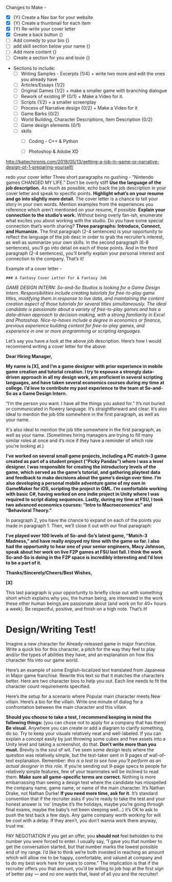 Changes to Make - 
- [x] {Y} Create a Nav bar for your website 
- [x] {Y} Create a thumbnail for each item 
- [x] {Y} Re-write your cover letter 
- [x] Create a back button {}
- [ ] Add comedy to your bio {}
- [ ] add skill section below your name {}
- [ ] Add more content {}
- [ ] Create a section for you and louie {}
- Sections to include:
	- [ ] Writing Samples - Excerpts {1/4} + write two more and edit the ones you already have
	- [ ] Articles/Essays {1/2}
	- [ ] Original Games {1/2} + make a smaller game with branching dialogue
	- [ ] Rework of existing IP {0/1} + Make a Video for it.
	- [ ] Scripts {1/2} + a smaller screenplay
	- [ ] Process of Narrative design {0/2} + Make a Video for it
	- [ ] Game Barks {0/2}
	- [ ] World Building, Character Descriptions, Item Description {0/2}
	- [ ] Game design elements {0/1}
	- [ ] skills
		- [ ] Coding - C++ & Python
		- [ ] Photoshop & Adobe XD



http://katiechironis.com/2018/05/13/getting-a-job-in-game-or-narrative-design-pt-1-preparing-yourself/


redo your cover letter
	Three short paragraphs
	no gushing - "Nintendo games CHANGED MY LIFE.”
	Don't be overly stiff
	**Use the language of the job description.** As much as possible, echo back the job description in your cover letter and speak to specific points.
	**Highlight what’s on your resume and go into slightly more detail.** The cover letter is a chance to tell your story in your own words. Mention examples from the experiences you reference which aren’t mentioned on your resume, if possible.
	**Explain your connection to the studio’s work.** Without being overly fan-ish, enumerate what excites you about working with the studio. Do you have some special connection that’s worth sharing?
	**Three paragraphs: Introduce, Connect, and Humanize.** The first paragraph (2-4 sentences) is your opportunity to reflect the language of the job desc in order to grab the recruiter’s interest, as well as summarize your own skills. In the second paragraph (6-8 sentences), you’ll go into detail on each of those points. And in the third paragraph (2-4 sentences), you’ll briefly explain your personal interest and connection to the company. That’s it!

Example of a cover letter -

	### A Fantasy Cover Letter For A Fantasy Job

_GAME DESIGN INTERN: So-and-So Studios is looking for a Game Design Intern. Responsibilities include creating tutorials for free-to-play game titles, modifying them in response to live data, and maintaining the content creation aspect of those tutorials for several titles simultaneously. The ideal candidate is passionate about a variety of free-to-play games and has a data-driven approach to decision-making, with a strong familiarity in Excel and Photoshop. Nice-to-haves include a degree in economics or finance, previous experience building content for free-to-play games, and experience in one or more programming or scripting languages._

Let’s say you have a look at the above job description. Here’s how I would recommend writing a cover letter for the above:

**Dear Hiring Manager,**

**My name is [X], and I’m a game designer with prior experience in mobile game creation and tutorial creation. I try to espouse a strongly data-driven approach in all my design work, am proficient in several scripting languages, and have taken several economics courses during my time at college. I’d love to contribute my past experience to the team at So-and-So as a Game Design Intern.**

“I’m the person you want. I have all the things you asked for.” It’s not buried or communicated in flowery language. It’s straightforward and clear. It’s also ideal to mention the job title somewhere in the first paragraph, as well as your name.

It's also ideal to mention the job title somewhere in the first paragraph, as well as your name. (Sometimes hiring managers are trying to fill many similar roles at once and it’s nice if they have a reminder of which role you’re looking at.)

**I’ve worked on several small game projects, including a PC match-3 game created as part of a student project (“Picky Pandas”) where I was a level designer. I was responsible for creating the introductory levels of the game, which served as the game’s tutorial, and gathering playtest data and feedback to make decisions about the game’s design over time. I’m also developing a personal mobile adventure game of my own in GameMaker for iOS, scripting the project in GML. I’m comfortable working with basic C#, having worked on one indie project in Unity where I was required to script dialog sequences. Lastly, during my time at FSU, I took two advanced economics courses: “Intro to Macroeconomics” and “Behavioral Theory.”**

In paragraph 2, you have the chance to expand on each of the points you made in paragraph 1. Then, we’ll close it out with our final paragraph:

**I’ve played over 100 levels of So-and-So’s latest game, “Match-3 Madness,” and have really enjoyed my time with the game so far. I also had the opportunity to hear one of your senior engineers, Macy Johnson, speak about her work on live F2P games at FSU last fall. I think the work So-and-So is doing in the F2P space is incredibly interesting and I’d love to be a part of it.** 

**Thanks/Sincerely/Cheers/Best Wishes,**

**[X]**

This last paragraph is your opportunity to briefly close out with something short which explains why you, the human being, are interested in the work these other human beings are passionate about (and work on for 40+ hours a week). Be respectful, positive, and finish on a high note. That’s it!



# Design/Writing Test!

Imagine a new character for Already-released game in major franchise. Write a quick bio for this character, a pitch for the way they feel to play and/or the types of abilities they have, and an explanation on how this character fits into our game world.

Here’s an example of some English-localized text translated from Japanese in Major game franchise. Rewrite this text so that it matches the characters better. Here are two character bios to help you out. Each line needs to fit the character count requirements specified.

Here’s the setup for a scenario where Popular main character meets New villain. Here’s a bio for the villain. Write one minute of dialog for a confrontation between the main character and this villain.


**Should you choose to take a test, I recommend keeping in mind the following things:** (you can chose not to apply for a company that has them)
	**Be visual.** Anywhere you can create or add a diagram to clarify something, do so. Try to keep your visuals relatively neat and well-labeled. If you can explain a concept easily by just throwing some cubes and free assets into a Unity level and taking a screenshot, do that.
	**Don’t write more than you must.** Brevity is the soul of wit. I’ve seen some design tests where the question was relatively simple, but the test-taker sent in 9 pages of wall-of-text explanation. Remember: _this is a test to see how you’ll perform as an actual designer in this role._ If you’re sending out 9-page specs to people for relatively simple features, few of your teammates will be inclined to read them. 
	**Make sure all game-specific terms are correct.** Nothing is more embarrassing than seeing a design test where the candidate has misspelled the company name, game name, or name of the main character. It’s Nathan Drake, not Nathan Durke!
	**If you need more time, ask for it.** It’s standard convention that if the recruiter asks if you’re ready to take the test and your honest answer is ‘no’ (maybe it’s the holidays, maybe you’re going through final exams, maybe the baby’s not been sleeping well…) it’s OK to ask to push the test back a few days. Any game company worth working for will be cool with a delay. If they aren’t, you don’t wanna work there anyway, trust me.
	

PAY NEGOTIATION
If you get an offer, you **should not** feel beholden to the number you were forced to enter. I usually say, “I gave you that number to get the conversation started, but that number marks the lowest possible end of my range. I’d like to think we’re both invested in reaching an amount which will allow me to be happy, comfortable, and valued at company and to do my best work here for years to come.” The implication is that if the recruiter offers you that amount, you’d be willing to job hop at the first sign of better pay — and _no one_ wants that, least of all you and the recruiter!